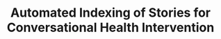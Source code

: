 ---
name: "Automated Indexing Of Stories For Conversational"
title: "Automated Indexing of Stories for Conversational Health Intervention"
project: null
event: "MS Thesis, College of Computer and Information Science, Northeastern University"
authors:
- name: "Manuvinakurike, R."
year: 2013
resources:
- name: "RameshMSThesis"
  src: "RameshMSThesis.pdf"
external_url: null
draft: false
---